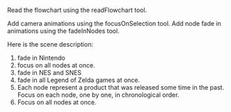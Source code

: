 Read the flowchart using the readFlowchart tool.

Add camera animations using the focusOnSelection tool.
Add node fade in animations using the fadeInNodes tool.

Here is the scene description:

1. fade in Nintendo
2. focus on all nodes at once.
3. fade in NES and SNES
4. fade in all Legend of Zelda games at once.
5. Each node represent a product that was released some time in the past. Focus on each node, one by one, in chronological order.
6. Focus on all nodes at once.